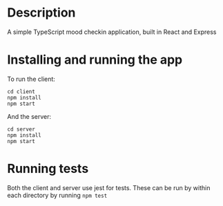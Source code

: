 # Description

A simple TypeScript mood checkin application, built in React and Express

# Installing and running the app

To run the client:

```
cd client
npm install
npm start
```

And the server:

```
cd server
npm install
npm start
```

# Running tests

Both the client and server use jest for tests. These can be run by within each directory by running `npm test`
